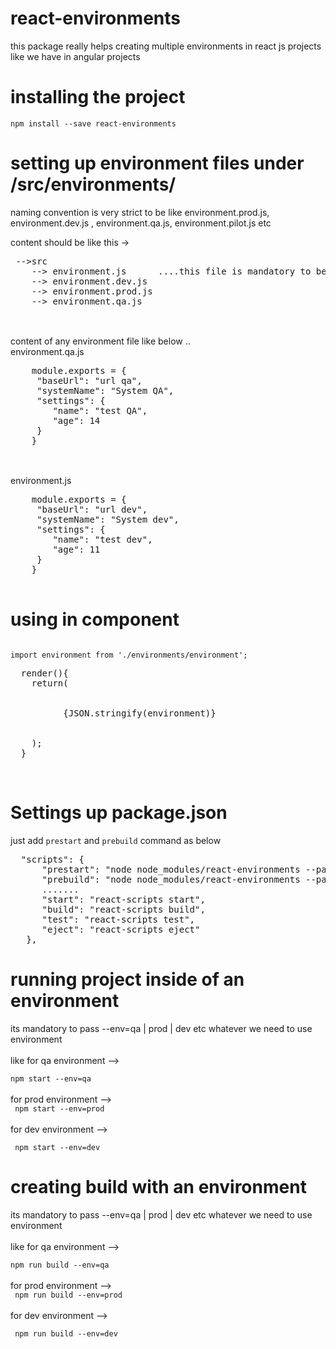 # react-environments
this package really helps creating multiple environments in react js projects like we have in angular projects

# installing the project
<code>npm install --save react-environments </code>

# setting up environment files under /src/environments/ 
naming convention is very strict to be like environment.prod.js, environment.dev.js , environment.qa.js, environment.pilot.js etc

content should be like this  ->
<pre>
 -->src
    --> environment.js      ....this file is mandatory to be there and be like other files which can have all the possible properties 
    --> environment.dev.js
    --> environment.prod.js
    --> environment.qa.js

</pre>
<br/>
 content of any environment file like below ..
 <br/>
 environment.qa.js
 <pre>
    module.exports = {
     "baseUrl": "url qa",
     "systemName": "System QA",
     "settings": {
        "name": "test QA",
        "age": 14
     }
    } 
 </pre>
 <br/>
 environment.js
 <pre>
    module.exports = {
     "baseUrl": "url dev",
     "systemName": "System dev",
     "settings": {
        "name": "test dev",
        "age": 11
     }
    } 
 </pre>

# using in component
<code>
import environment from './environments/environment';
</code>
<pre>
  render(){
    return(
        <div>
          {JSON.stringify(environment)}  
        </div>
    );
  }
</pre>
<br/>

# Settings up package.json
just add <code>prestart</code> and <code>prebuild</code> command as below 
<br/>
<pre>
  "scripts": {
      "prestart": "node node_modules/react-environments --path=src/environments",
      "prebuild": "node node_modules/react-environments --path=src/environments",
      .......
      "start": "react-scripts start",
      "build": "react-scripts build",
      "test": "react-scripts test",
      "eject": "react-scripts eject"
   },
</pre>

# running project inside of an environment 
its mandatory to pass --env=qa | prod | dev etc whatever we need to use environment <br/>
 <br/>
like for qa environment --> <br/>
<code>
  npm start --env=qa
</code>
<br/>
 <br/>
for prod environment --> <br/>
<code>
  npm start --env=prod
</code>
<br/>
 <br/>
for dev environment --> <br/>
<code>
  <br/>
  npm start --env=dev
</code>
<br/>


# creating build with an environment 
its mandatory to pass --env=qa | prod | dev etc whatever we need to use environment <br/>
 <br/>
like for qa environment --> <br/>
<code>
  npm run build --env=qa
</code>
<br/>
 <br/>
for prod environment --> <br/>
<code>
  npm run build --env=prod
</code>
<br/>
 <br/>
for dev environment --> <br/>
<code>
  <br/>
  npm run build --env=dev
</code>
<br/>
